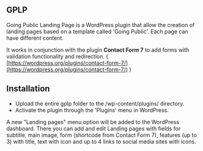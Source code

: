 ## GPLP

Going Public Landing Page is a WordPress plugin that allow the creation of landing pages based on a template called 'Going Public'. Each page can have different content.

It works in conjunction with the plugin **Contact Form 7** to add forms with validation functionality and redirection. ( [https://wordpress.org/plugins/contact-form-7/](https://wordpress.org/plugins/contact-form-7/) )

## Installation


- Upload the entire gplp folder to the /wp-content/plugins/ directory.
- Activate the plugin through the 'Plugins' menu in WordPress.

A new "Landing pages" menu option will be added to the WordPress dashboard. There you can add and edit Landing pages with fields for subtitle, main image, form (shortcode from Contact Form 7), features (up to 3) with title, text with icon and up to 4 links to social media sites with icons.

